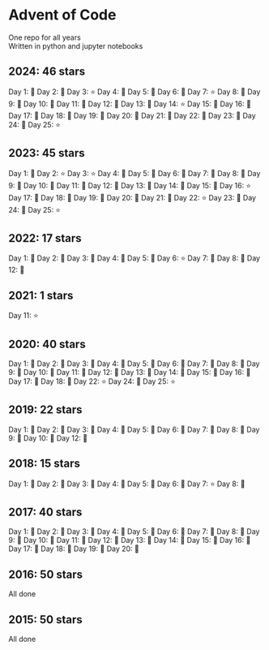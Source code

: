 # Advent of Code
One repo for all years  
Written in python and jupyter notebooks

## 2024: 46 stars
Day 1: :star2:
Day 2: :star2:
Day 3: :star:
Day 4: :star2:
Day 5: :star2:
Day 6: :star2:
Day 7: :star:
Day 8: :star2:
Day 9: :star2:
Day 10: :star2:
Day 11: :star2:
Day 12: :star2:
Day 13: :star2:
Day 14: :star:
Day 15: :star2:
Day 16: :star2:
Day 17: :star2:
Day 18: :star2:
Day 19: :star2:
Day 20: :star2:
Day 21: :star2:
Day 22: :star2:
Day 23: :star2:
Day 24: :star2:
Day 25: :star:

## 2023: 45 stars
Day 1: :star2:
Day 2: :star:
Day 3: :star:
Day 4: :star2:
Day 5: :star2:
Day 6: :star2:
Day 7: :star2:
Day 8: :star2:
Day 9: :star2:
Day 10: :star2:
Day 11: :star2:
Day 12: :star2:
Day 13: :star2:
Day 14: :star2:
Day 15: :star2:
Day 16: :star:
Day 17: :star2:
Day 18: :star2:
Day 19: :star2:
Day 20: :star2:
Day 21: :star2:
Day 22: :star:
Day 23: :star2:
Day 24: :star2:
Day 25: :star:

## 2022: 17 stars
Day 1: :star2:
Day 2: :star2:
Day 3: :star2:
Day 4: :star2:
Day 5: :star2:
Day 6: :star:
Day 7: :star2:
Day 8: :star2:
Day 12: :star2:

## 2021: 1 stars
Day 11: :star:

## 2020: 40 stars
Day 1: :star2:
Day 2: :star2:
Day 3: :star2:
Day 4: :star2:
Day 5: :star2:
Day 6: :star2:
Day 7: :star2:
Day 8: :star2:
Day 9: :star2:
Day 10: :star2:
Day 11: :star2:
Day 12: :star2:
Day 13: :star2:
Day 14: :star2:
Day 15: :star2:
Day 16: :star2:
Day 17: :star2:
Day 18: :star2:
Day 22: :star:
Day 24: :star2:
Day 25: :star:

## 2019: 22 stars
Day 1: :star2:
Day 2: :star2:
Day 3: :star2:
Day 4: :star2:
Day 5: :star2:
Day 6: :star2:
Day 7: :star2:
Day 8: :star2:
Day 9: :star2:
Day 10: :star2:
Day 12: :star2:

## 2018: 15 stars
Day 1: :star2:
Day 2: :star2:
Day 3: :star2:
Day 4: :star2:
Day 5: :star2:
Day 6: :star2:
Day 7: :star:
Day 8: :star2:

## 2017: 40 stars
Day 1: :star2:
Day 2: :star2:
Day 3: :star2:
Day 4: :star2:
Day 5: :star2:
Day 6: :star2:
Day 7: :star2:
Day 8: :star2:
Day 9: :star2:
Day 10: :star2:
Day 11: :star2:
Day 12: :star2:
Day 13: :star2:
Day 14: :star2:
Day 15: :star2:
Day 16: :star2:
Day 17: :star2:
Day 18: :star2:
Day 19: :star2:
Day 20: :star2:

## 2016: 50 stars
All done

## 2015: 50 stars
All done

